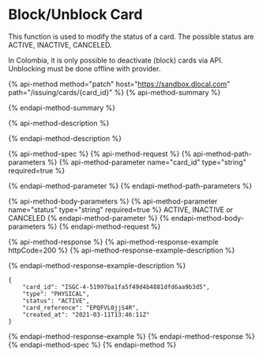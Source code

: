 # Block/Unblock Card

This function is used to modify the status of a card. The possible status are ACTIVE, INACTIVE, CANCELED. 

In Colombia, it is only possible to deactivate \(block\) cards via API. Unblocking must be done offline with provider.

{% api-method method="patch" host="https://sandbox.dlocal.com" path="/issuing/cards/{card\_id}" %}
{% api-method-summary %}

{% endapi-method-summary %}

{% api-method-description %}

{% endapi-method-description %}

{% api-method-spec %}
{% api-method-request %}
{% api-method-path-parameters %}
{% api-method-parameter name="card\_id" type="string" required=true %}

{% endapi-method-parameter %}
{% endapi-method-path-parameters %}

{% api-method-body-parameters %}
{% api-method-parameter name="status" type="string" required=true %}
ACTIVE, INACTIVE or CANCELED
{% endapi-method-parameter %}
{% endapi-method-body-parameters %}
{% endapi-method-request %}

{% api-method-response %}
{% api-method-response-example httpCode=200 %}
{% api-method-response-example-description %}

{% endapi-method-response-example-description %}

```
{
    "card_id": "ISGC-4-51997ba1fa5f49d4b4881dfd6aa9b3d5",
    "type": "PHYSICAL",
    "status": "ACTIVE",
    "card_reference": "EPQFVL0jjS4R",
    "created_at": "2021-03-11T13:46:11Z"
}
```
{% endapi-method-response-example %}
{% endapi-method-response %}
{% endapi-method-spec %}
{% endapi-method %}




